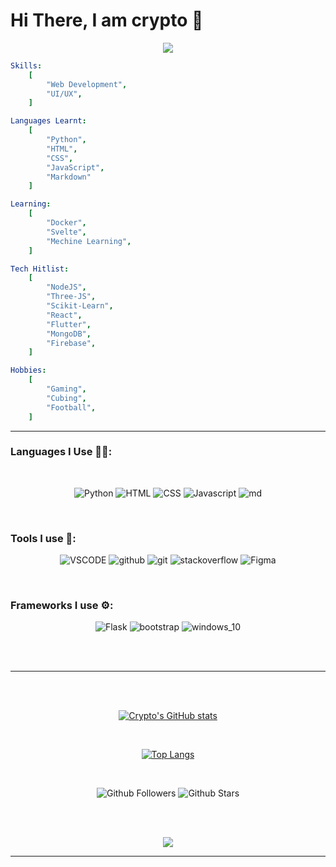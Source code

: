 # Hi There, I am crypto 👋
<p align="center">
  <img src="https://capsule-render.vercel.app/api?type=waving&color=gradient&text=Hello!&height=100&section=header"/>
</p>

```yaml
Skills:
    [
        "Web Development",
        "UI/UX",
    ]

Languages Learnt: 
    [
        "Python",
        "HTML",
        "CSS",
        "JavaScript",
        "Markdown"
    ]

Learning: 
    [
        "Docker",
        "Svelte",
        "Mechine Learning",
    ]

Tech Hitlist:
    [
        "NodeJS",
        "Three-JS",
        "Scikit-Learn",
        "React",
        "Flutter",
        "MongoDB",
        "Firebase",
    ]

Hobbies:
    [
        "Gaming",
        "Cubing",
        "Football",
    ]
```

---

### Languages I Use 👩‍💻:
<br/>

<div align="middle">

![Python](https://img.shields.io/badge/Python-black?style=for-the-badge&logo=python&logoColor=green)
![HTML](https://img.shields.io/badge/html-black?style=for-the-badge&logo=html5)
![CSS](https://img.shields.io/badge/css-black?style=for-the-badge&logo=css3&logoColor=blue)
![Javascript](https://img.shields.io/badge/JavaScript-black?style=for-the-badge&logo=javascript)
![md](https://img.shields.io/badge/markdown-black?style=for-the-badge&logo=markdown)
</div>
<br/>

### Tools I use 🧰:

<div align="middle">

![VSCODE](https://img.shields.io/badge/VSCODE-black?style=for-the-badge&logo=VisualStudioCode&logoColor=blue)
![github](https://img.shields.io/badge/Github-black?style=for-the-badge&logo=github)
![git](https://img.shields.io/badge/Github-black?style=for-the-badge&logo=git)
![stackoverflow](https://img.shields.io/badge/stack_overflow-black?style=for-the-badge&logo=stackoverflow)
![Figma](https://img.shields.io/badge/Figma-black?style=for-the-badge&logo=figma)

</div>
<br/>


### Frameworks I use ⚙:

<div align="middle">


![Flask](https://img.shields.io/badge/Flask-black?style=for-the-badge&logo=flask&logoColor=white)
![bootstrap](https://img.shields.io/badge/bootstrap-black?style=for-the-badge&logo=bootstrap)
![windows_10](https://img.shields.io/badge/windows_10-black?style=for-the-badge&logo=windows&logoColor=blue)

</div>
<br/>
<br/>

---
<br/><br/>
<div align="middle">



[![Crypto's GitHub stats](https://github-readme-stats.vercel.app/api?username=beginner-cryptonyx&theme=radical)](https://github.com/beginner-cryptonyx/github-readme-stats)

<br/>


[![Top Langs](https://github-readme-stats.vercel.app/api/top-langs/?username=beginner-cryptonyx&layout=compact)](https://github.com/beginner-cryptonyx/github-readme-stats)

</div>
<br/>
<div align="middle">

![Github Followers](https://img.shields.io/github/followers/beginner-cryptonyx?style=for-the-badge)
![Github Stars](https://img.shields.io/github/stars/beginner-cryptonyx?style=for-the-badge)

</div>
<br/><br/>

<p align="middle">
  <img src="https://capsule-render.vercel.app/api?type=waving&color=gradient&height=100&section=footer"/>
</p>

---